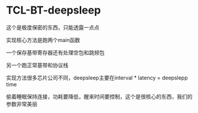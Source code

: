 # TCL-BT-deepsleep

这个是极度保密的东西，只能透露一点点

实现核心方法是跑两个main函数

一个保存基带寄存器还有处理空包和跳频包

另一个跑正常基带和协议栈


实现方法很多芯片公司不同，deepsleep主要在interval * latency = deepslepp time 

偷着睡眠保持连接，功耗要降低，醒来时间要控制，这个是很核心的东西，我们的参数非常美丽
